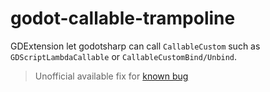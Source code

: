# godot-callable-trampoline
GDExtension let godotsharp can call `CallableCustom` such as `GDScriptLambdaCallable` or `CallableCustomBind/Unbind`.
> Unofficial available fix for [known bug](https://github.com/godotengine/godot/issues/97358)
